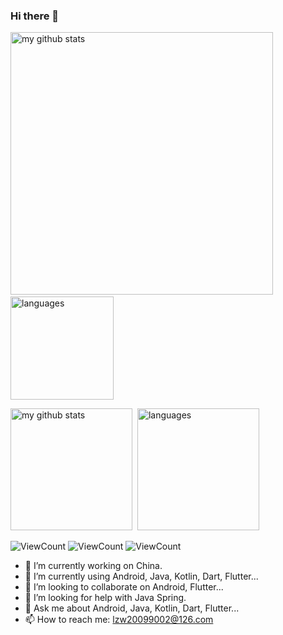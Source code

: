 ### Hi there 👋

<!--
**AweiLoveAndroid/AWeiLoveAndroid** is a ✨ _special_ ✨ repository because its `README.md` (this file) appears on your GitHub profile.

Here are some ideas to get you started:

- 🔭 I’m currently working on China.
- 🌱 I’m currently using Android, Java, Kotlin, Dart, Flutter... 
- 👯 I’m looking to collaborate on Android, Flutter...
- 🤔 I’m looking for help with Java Spring.
- 💬 Ask me about Android, Java, Kotlin, Dart, Flutter...
- 📫 How to reach me: lzw20099002@126.com
- 😄 Pronouns: ...
- ⚡ Fun fact: ...
-->


<p align="left">
  <img src="https://github-readme-stats.vercel.app/api?username=AWeiLoveAndroid&show_icons=true&theme=tokyonight" alt="my github stats" width="420"/>&nbsp;
  <img src="https://github-readme-stats.vercel.app/api/top-langs/?username=AWeiLoveAndroid&layout=compact&theme=tokyonight" alt="languages" height="165" />
</p>

<p align="left">
  <img src="https://github-readme-stats.vercel.app/api?username=AWeiLoveAndroid" alt="my github stats" height="195"  />&nbsp;
  <img src="https://github-readme-stats.vercel.app/api/top-langs/?username=AWeiLoveAndroid" alt="languages"  height="195" />
</p>


![ViewCount](https://views.whatilearened.today/views/github/AWeiLoveAndroid/AWeiLoveAndroid.svg)
![ViewCount](https://komarev.com/ghpvc/?username=AWeiLoveAndroid)
![ViewCount](https://github-profile-trophy.vercel.app/?username=AWeiLoveAndroid&theme=onedark&column=3)

- 🔭 I’m currently working on China.
- 🌱 I’m currently using Android, Java, Kotlin, Dart, Flutter... 
- 👯 I’m looking to collaborate on Android, Flutter...
- 🤔 I’m looking for help with Java Spring.
- 💬 Ask me about Android, Java, Kotlin, Dart, Flutter...
- 📫 How to reach me: lzw20099002@126.com
